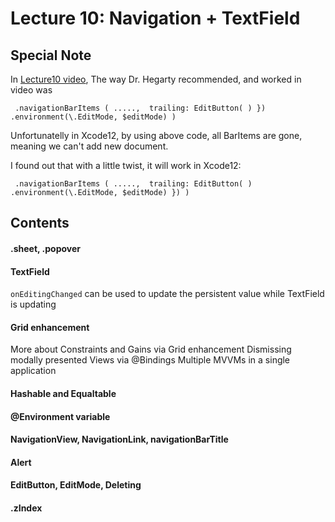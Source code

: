# Lecture 10: Navigation + TextField


## Special Note
In [Lecture10 video](https://www.youtube.com/watch?v=CKexGQuIO7E), 
The way Dr. Hegarty recommended, and worked in video was 

` 
  .navigationBarItems ( ....., 
        trailing: EditButton( )
        })
        .environment(\.EditMode, $editMode)
        )
`

Unfortunatelly in Xcode12, by using above code, all BarItems are gone, meaning we can't add new document.

I found out that with a little twist, it will work in Xcode12:

` 
    .navigationBarItems ( ....., 
        trailing: EditButton( )
            .environment(\.EditMode, $editMode)
        })
        )
`




## Contents

#### .sheet, .popover

#### TextField
`onEditingChanged` can be used to update the persistent value while TextField is updating


#### Grid enhancement
More about Constraints and Gains via Grid enhancement Dismissing modally presented Views via @Bindings Multiple MVVMs in a single application

#### Hashable and Equaltable

#### @Environment variable

#### NavigationView, NavigationLink, navigationBarTitle

#### Alert

#### EditButton, EditMode, Deleting

#### .zIndex

